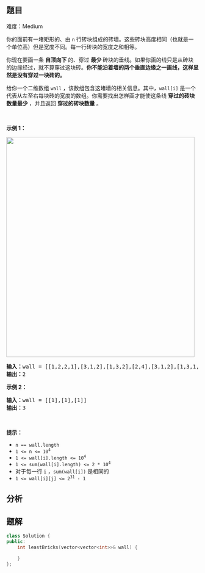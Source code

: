
## 题目
难度：Medium
<p>你的面前有一堵矩形的、由 <code>n</code> 行砖块组成的砖墙。这些砖块高度相同（也就是一个单位高）但是宽度不同。每一行砖块的宽度之和相等。</p>

<p>你现在要画一条 <strong>自顶向下 </strong>的、穿过 <strong>最少 </strong>砖块的垂线。如果你画的线只是从砖块的边缘经过，就不算穿过这块砖。<strong>你不能沿着墙的两个垂直边缘之一画线，这样显然是没有穿过一块砖的。</strong></p>

<p>给你一个二维数组 <code>wall</code> ，该数组包含这堵墙的相关信息。其中，<code>wall[i]</code> 是一个代表从左至右每块砖的宽度的数组。你需要找出怎样画才能使这条线 <strong>穿过的砖块数量最少</strong> ，并且返回 <strong>穿过的砖块数量</strong> 。</p>

<p> </p>

<p><strong>示例 1：</strong></p>
<img alt="" src="https://assets.leetcode.com/uploads/2021/04/24/cutwall-grid.jpg" style="width: 493px; height: 577px;" />
<pre>
<strong>输入：</strong>wall = [[1,2,2,1],[3,1,2],[1,3,2],[2,4],[3,1,2],[1,3,1,1]]
<strong>输出：</strong>2
</pre>

<p><strong>示例 2：</strong></p>

<pre>
<strong>输入：</strong>wall = [[1],[1],[1]]
<strong>输出：</strong>3
</pre>
 

<p><strong>提示：</strong></p>

<ul>
	<li><code>n == wall.length</code></li>
	<li><code>1 <= n <= 10<sup>4</sup></code></li>
	<li><code>1 <= wall[i].length <= 10<sup>4</sup></code></li>
	<li><code>1 <= sum(wall[i].length) <= 2 * 10<sup>4</sup></code></li>
	<li>对于每一行 <code>i</code> ，<code>sum(wall[i])</code> 是相同的</li>
	<li><code>1 <= wall[i][j] <= 2<sup>31</sup> - 1</code></li>
</ul>

## 分析

## 题解
```cpp
class Solution {
public:
    int leastBricks(vector<vector<int>>& wall) {

    }
};
```
